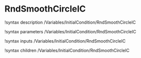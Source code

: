 <!-- MOOSE Documentation Stub: Remove this when content is added. -->

# RndSmoothCircleIC

!syntax description /Variables/InitialCondition/RndSmoothCircleIC

!syntax parameters /Variables/InitialCondition/RndSmoothCircleIC

!syntax inputs /Variables/InitialCondition/RndSmoothCircleIC

!syntax children /Variables/InitialCondition/RndSmoothCircleIC
